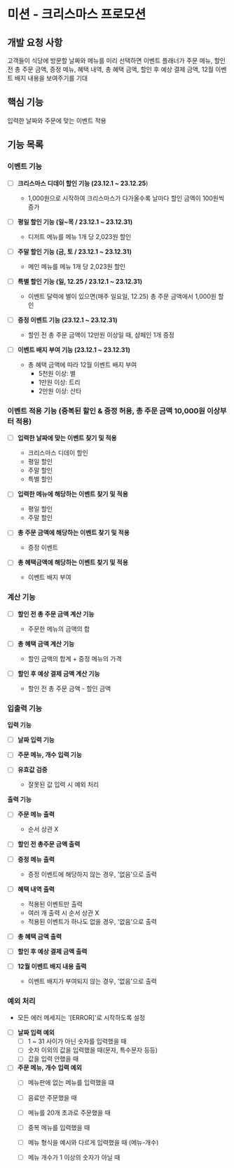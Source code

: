 # 미션 - 크리스마스 프로모션

## 개발 요청 사항
고객들이 식당에 방문할 날짜와 메뉴를 미리 선택하면 이벤트 플래너가 주문 메뉴, 할인 전 총 주문 금액, 증정 메뉴, 혜택 내역, 총 혜택 금액, 할인 후 예상 결제 금액, 12월 이벤트 배지 내용을 보여주기를 기대

## 핵심 기능
입력한 날짜와 주문에 맞는 이벤트 적용


## 기능 목록

### 이벤트 기능
- [ ] **크리스마스 디데이 할인 기능 (23.12.1 ~ 23.12.25**)
  - 1,000원으로 시작하여 크리스마스가 다가올수록 날마다 할인 금액이 100원씩 증가

- [ ] **평일 할인 기능 (일~목 / 23.12.1 ~ 23.12.31)**
  - 디저트 메뉴를 메뉴 1개 당 2,023원 할인

- [ ] **주말 할인 기능 (금, 토 / 23.12.1 ~ 23.12.31)**
  - 메인 메뉴를 메뉴 1개 당 2,023원 할인

- [ ] **특별 할인 기능 (일, 12.25 / 23.12.1 ~ 23.12.31)**
  - 이벤트 달력에 별이 있으면(매주 일요일, 12.25) 총 주문 금액에서 1,000원 할인

- [ ] **증정 이벤트 기능 (23.12.1 ~ 23.12.31)**
  - 할인 전 총 주문 금액이 12만원 이상일 때, 샴페인 1개 증정

- [ ] **이벤트 배지 부여 기능 (23.12.1 ~ 23.12.31)**
  - 총 혜택 금액에 따라 12월 이벤트 배지 부여
    - 5천원 이상: 별
    - 1만원 이상: 트리
    - 2만원 이상: 산타

### 이벤트 적용 기능 (중복된 할인 & 증정 허용, 총 주문 금액 10,000원 이상부터 적용)
- [ ] **입력한 날짜에 맞는 이벤트 찾기 및 적용**
  - 크리스마스 디데이 할인
  - 평일 할인
  - 주말 할인
  - 특별 할인

- [ ] **입력한 메뉴에 해당하는 이벤트 찾기 및 적용**
  - 평일 할인
  - 주말 할인

- [ ] **총 주문 금액에 해당하는 이벤트 찾기 및 적용**
  - 증정 이벤트

- [ ] **총 혜택금액에 해당하는 이벤트 찾기 및 적용**
  - 이벤트 배지 부여

### 계산 기능

- [ ] **할인 전 총 주문 금액 계산 기능**
  - 주문한 메뉴의 금액의 합

- [ ] **총 혜택 금액 계산 기능**
  - 할인 금액의 합계 + 증정 메뉴의 가격

- [ ] **할인 후 예상 결제 금액 계산 기능**
  - 할인 전 총 주문 금액 - 할인 금액
  

### 입출력 기능

**입력 기능**
- [ ] **날짜 입력 기능**

- [ ] **주문 메뉴, 개수 입력 기능**

- [ ] **유효값 검증**
  - 잘못된 값 입력 시 예외 처리

**출력 기능**
- [ ] **주문 메뉴 출력**
  - 순서 상관 X

- [ ] **할인 전 총주문 금액 출력**

- [ ] **증정 메뉴 출력**  
  - 증정 이벤트에 해당하지 않는 경우, '없음'으로 출력

- [ ] **혜택 내역 출력**
  - 적용된 이벤트만 출력
  - 여러 개 출력 시 순서 상관 X
  - 적용된 이벤트가 하나도 없을 경우, '없음'으로 출력

- [ ] **총 혜택 금액 출력**

- [ ] **할인 후 예상 결제 금액 출력**

- [ ] **12월 이벤트 배지 내용 출력**
  - 이벤트 배지가 부여되지 않는 경우, '없음'으로 출력

### 예외 처리
- 모든 에러 메세지는 '[ERROR]'로 시작하도록 설정

- [ ] **날짜 입력 예외**
  - [ ] 1 ~ 31 사이가 아닌 숫자를 입력했을 때
  - [ ] 숫자 이외의 값을 입력했을 때(문자, 특수문자 등등)
  - [ ] 값을 입력 안했을 때

- [ ] **주문 메뉴, 개수 입력 예외**
  - [ ] 메뉴판에 없는 메뉴를 입력했을 떄
  - [ ] 음료만 주문했을 때
  - [ ] 메뉴를 20개 초과로 주문했을 때
  - [ ] 중복 메뉴를 입력했을 때
  - [ ] 메뉴 형식을 예시와 다르게 입력했을 때 (메뉴-개수)
  - [ ] 메뉴 개수가 1 이상의 숫자가 아닐 때

